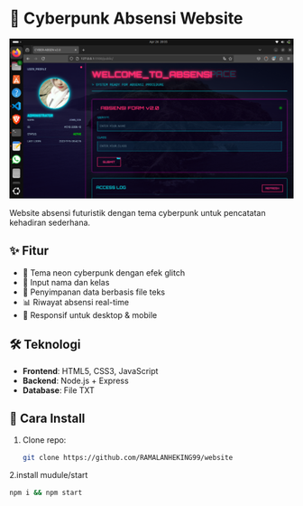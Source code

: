 # 🔮 Cyberpunk Absensi Website

![Preview](website/hot.png) 

Website absensi futuristik dengan tema cyberpunk untuk pencatatan kehadiran sederhana.

## ✨ Fitur
- 🌌 Tema neon cyberpunk dengan efek glitch
- 📝 Input nama dan kelas
- 💾 Penyimpanan data berbasis file teks
- 📊 Riwayat absensi real-time
- 📱 Responsif untuk desktop & mobile

## 🛠 Teknologi
- **Frontend**: HTML5, CSS3, JavaScript
- **Backend**: Node.js + Express
- **Database**: File TXT

## 🚀 Cara Install
1. Clone repo:
   ```bash
   git clone https://github.com/RAMALANHEKING99/website

2.install mudule/start
   ```bash
   npm i && npm start

